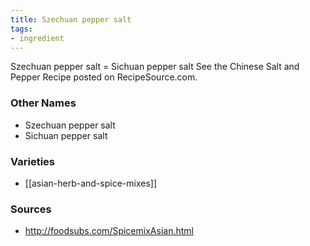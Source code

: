 ```yaml
---
title: Szechuan pepper salt
tags:
- ingredient
---
```

Szechuan pepper salt = Sichuan pepper salt See the Chinese Salt and Pepper Recipe posted on RecipeSource.com.

### Other Names

* Szechuan pepper salt
* Sichuan pepper salt

### Varieties

* [[asian-herb-and-spice-mixes]]

### Sources
* http://foodsubs.com/SpicemixAsian.html
